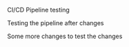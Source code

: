 CI/CD Pipeline testing 

Testing the pipeline after changes 

Some more changes to test the changes 
